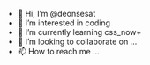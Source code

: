 - 👋 Hi, I’m @deonsesat
- 👀 I’m interested in coding
- 🌱 I’m currently learning css_now+
- 💞️ I’m looking to collaborate on ...
- 📫 How to reach me ...

<!---
deonsesat/deonsesat is a ✨ special ✨ repository because its `README.md` (this file) appears on your GitHub profile.
You can click the Preview link to take a look at your changes.
--->
